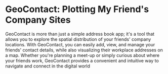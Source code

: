 # GeoContact: Plotting My Friend's Company Sites

GeoContact is more than just a simple address book app; it's a tool that allows you to explore the spatial distribution of your friends' company locations. With GeoContact, you can easily add, view, and manage your friends' contact details, while also visualizing their workplace addresses on a map. Whether you're planning a meet-up or simply curious about where your friends work, GeoContact provides a convenient and intuitive way to navigate and connect in the digital world
